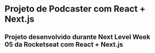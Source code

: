 # Projeto de Podcaster com React + Next.js

## Projeto desenvolvido durante Next Level Week 05 da Rocketseat com React + Next.js